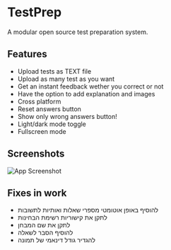 # TestPrep

A modular open source test preparation system.

## Features

- Upload tests as TEXT file
- Upload as many test as you want
- Get an instant feedback wether you correct or not
- Have the option to add explanation and images
- Cross platform
- Reset answers button
- Show only wrong answers button!
- Light/dark mode toggle
- Fullscreen mode

## Screenshots

![App Screenshot](https://gcdnb.pbrd.co/images/G0vEkzcusD8r.jpg?raw=true)

## Fixes in work

- להוסיף באופן אוטומטי מספרי שאלות ואותיות לתשובות
- לתקן את קישוריות רשימת הבחינות
- לתקן את שם המבחן
- להוסיף הסבר לשאלה
- להגדיר גודל דינאמי של תמונה
